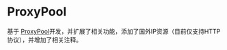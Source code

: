# ProxyPool

基于 [ProxyPool](https://github.com/Python3WebSpider/ProxyPool)开发，并扩展了相关功能，添加了国外IP资源（目前仅支持HTTP协议），并增加了相关注释。
